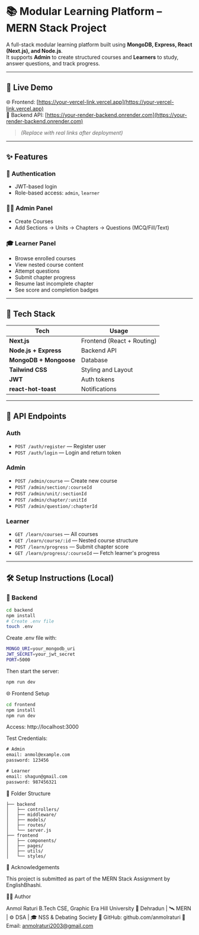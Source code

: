 # 📚 Modular Learning Platform – MERN Stack Project

A full-stack modular learning platform built using **MongoDB, Express, React (Next.js), and Node.js**.  
It supports **Admin** to create structured courses and **Learners** to study, answer questions, and track progress.

---

## 🚀 Live Demo

🌐 Frontend: [https://your-vercel-link.vercel.app](https://your-vercel-link.vercel.app)  
🔗 Backend API: [https://your-render-backend.onrender.com](https://your-render-backend.onrender.com)

> _(Replace with real links after deployment)_

---

## ✨ Features

### 👤 Authentication
- JWT-based login
- Role-based access: `admin`, `learner`

### 🧑‍🏫 Admin Panel
- Create Courses
- Add Sections → Units → Chapters → Questions (MCQ/Fill/Text)

### 🎓 Learner Panel
- Browse enrolled courses
- View nested course content
- Attempt questions
- Submit chapter progress
- Resume last incomplete chapter
- See score and completion badges

---

## 🧰 Tech Stack

| Tech       | Usage               |
|------------|---------------------|
| **Next.js** | Frontend (React + Routing) |
| **Node.js + Express** | Backend API      |
| **MongoDB + Mongoose** | Database         |
| **Tailwind CSS** | Styling and Layout |
| **JWT**      | Auth tokens          |
| **react-hot-toast** | Notifications     |

---

## 🧪 API Endpoints

### Auth
- `POST /auth/register` — Register user
- `POST /auth/login` — Login and return token

### Admin
- `POST /admin/course` — Create new course
- `POST /admin/section/:courseId`
- `POST /admin/unit/:sectionId`
- `POST /admin/chapter/:unitId`
- `POST /admin/question/:chapterId`

### Learner
- `GET /learn/courses` — All courses
- `GET /learn/course/:id` — Nested course structure
- `POST /learn/progress` — Submit chapter score
- `GET /learn/progress/:courseId` — Fetch learner's progress

---

## 🛠 Setup Instructions (Local)

### 🔧 Backend

```bash
cd backend
npm install
# Create .env file
touch .env
```
Create .env file with:
```bash
MONGO_URI=your_mongodb_uri
JWT_SECRET=your_jwt_secret
PORT=5000
```
Then start the server:

```bash
npm run dev
```

🌐 Frontend Setup
```bash
cd frontend
npm install
npm run dev
```
Access: http://localhost:3000

Test Credentials:
```txt
# Admin
email: anmol@example.com
password: 123456

# Learner
email: shagun@gmail.com
password: 987456321
```

📁 Folder Structure

```pqsql
├── backend
│   ├── controllers/
│   ├── middleware/
│   ├── models/
│   ├── routes/
│   └── server.js
├── frontend
│   ├── components/
│   ├── pages/
│   ├── utils/
│   └── styles/
```

🙌 Acknowledgements

This project is submitted as part of the MERN Stack Assignment by EnglishBhashi.

👨‍💻 Author

Anmol Raturi
B.Tech CSE, Graphic Era Hill University
📍 Dehradun | 🛰️ MERN | ⚙️ DSA | 🎓 NSS & Debating Society
🔗 GitHub: github.com/anmolraturi
📧 Email: anmolraturi2003@gmail.com
